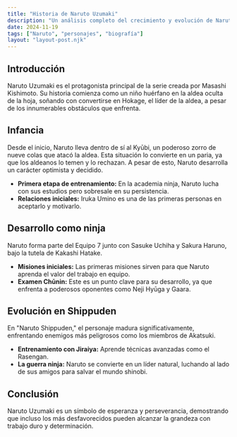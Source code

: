 ```yaml
---
title: "Historia de Naruto Uzumaki"
description: "Un análisis completo del crecimiento y evolución de Naruto Uzumaki a lo largo de la serie."
date: 2024-11-19
tags: ["Naruto", "personajes", "biografía"]
layout: "layout-post.njk"
---
```


## Introducción

Naruto Uzumaki es el protagonista principal de la serie creada por Masashi Kishimoto. Su historia comienza como un niño huérfano en la aldea oculta de la hoja, soñando con convertirse en Hokage, el líder de la aldea, a pesar de los innumerables obstáculos que enfrenta.

## Infancia

Desde el inicio, Naruto lleva dentro de sí al Kyūbi, un poderoso zorro de nueve colas que atacó la aldea. Esta situación lo convierte en un paria, ya que los aldeanos lo temen y lo rechazan. A pesar de esto, Naruto desarrolla un carácter optimista y decidido.

- **Primera etapa de entrenamiento:** En la academia ninja, Naruto lucha con sus estudios pero sobresale en su persistencia.
- **Relaciones iniciales:** Iruka Umino es una de las primeras personas en aceptarlo y motivarlo.

## Desarrollo como ninja

Naruto forma parte del Equipo 7 junto con Sasuke Uchiha y Sakura Haruno, bajo la tutela de Kakashi Hatake. 

- **Misiones iniciales:** Las primeras misiones sirven para que Naruto aprenda el valor del trabajo en equipo.
- **Examen Chūnin:** Este es un punto clave para su desarrollo, ya que enfrenta a poderosos oponentes como Neji Hyūga y Gaara.

## Evolución en Shippuden

En "Naruto Shippuden," el personaje madura significativamente, enfrentando enemigos más peligrosos como los miembros de Akatsuki. 

- **Entrenamiento con Jiraiya:** Aprende técnicas avanzadas como el Rasengan.
- **La guerra ninja:** Naruto se convierte en un líder natural, luchando al lado de sus amigos para salvar el mundo shinobi.

## Conclusión

Naruto Uzumaki es un símbolo de esperanza y perseverancia, demostrando que incluso los más desfavorecidos pueden alcanzar la grandeza con trabajo duro y determinación.

